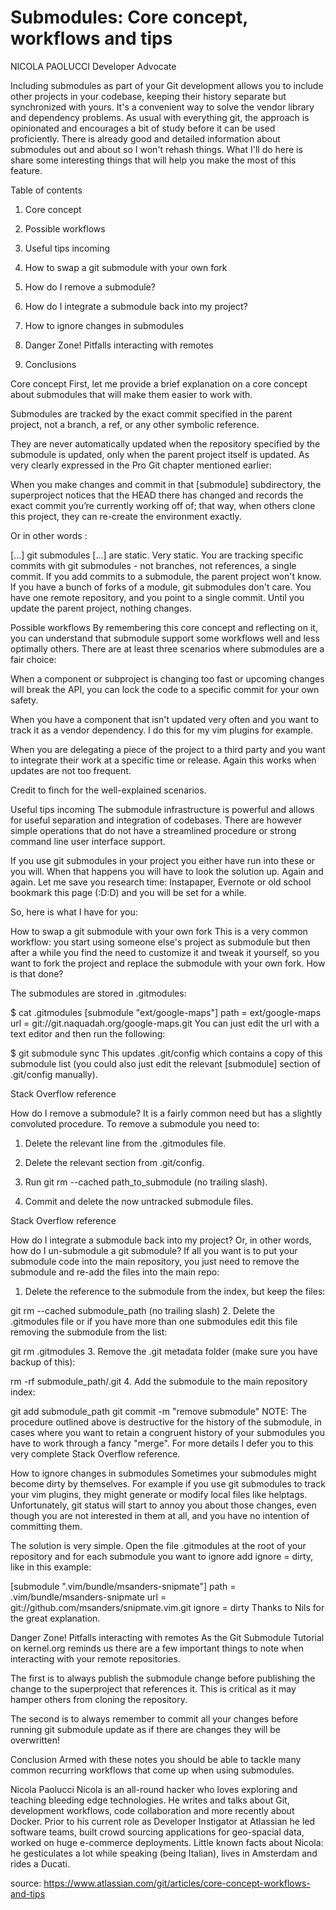 # Submodules: Core concept, workflows and tips
NICOLA PAOLUCCI
Developer Advocate

Including submodules as part of your Git development allows you to include other projects in your codebase, keeping their history separate but synchronized with yours. It's a convenient way to solve the vendor library and dependency problems. As usual with everything git, the approach is opinionated and encourages a bit of study before it can be used proficiently. There is already good and detailed information about submodules out and about so I won't rehash things. What I'll do here is share some interesting things that will help you make the most of this feature.

Table of contents
1. Core concept

2. Possible workflows

3. Useful tips incoming

4. How to swap a git submodule with your own fork

5. How do I remove a submodule?

6. How do I integrate a submodule back into my project?

7. How to ignore changes in submodules

8. Danger Zone! Pitfalls interacting with remotes

9. Conclusions


Core concept
First, let me provide a brief explanation on a core concept about submodules that will make them easier to work with.

Submodules are tracked by the exact commit specified in the parent project, not a branch, a ref, or any other symbolic reference.

They are never automatically updated when the repository specified by the submodule is updated, only when the parent project itself is updated. As very clearly expressed in the Pro Git chapter mentioned earlier:

When you make changes and commit in that [submodule] subdirectory, the superproject notices that the HEAD there has changed and records the exact commit you’re currently working off of; that way, when others clone this project, they can re-create the environment exactly.

Or in other words :

[...] git submodules [...] are static. Very static. You are tracking specific commits with git submodules - not branches, not references, a single commit. If you add commits to a submodule, the parent project won't know. If you have a bunch of forks of a module, git submodules don't care. You have one remote repository, and you point to a single commit. Until you update the parent project, nothing changes.

Possible workflows
By remembering this core concept and reflecting on it, you can understand that submodule support some workflows well and less optimally others. There are at least three scenarios where submodules are a fair choice:

When a component or subproject is changing too fast or upcoming changes will break the API, you can lock the code to a specific commit for your own safety.

When you have a component that isn't updated very often and you want to track it as a vendor dependency. I do this for my vim plugins for example.

When you are delegating a piece of the project to a third party and you want to integrate their work at a specific time or release. Again this works when updates are not too frequent.

Credit to finch for the well-explained scenarios.

Useful tips incoming
The submodule infrastructure is powerful and allows for useful separation and integration of codebases. There are however simple operations that do not have a streamlined procedure or strong command line user interface support.

If you use git submodules in your project you either have run into these or you will. When that happens you will have to look the solution up. Again and again. Let me save you research time: Instapaper, Evernote or old school bookmark this page (:D:D) and you will be set for a while.

So, here is what I have for you:

How to swap a git submodule with your own fork
This is a very common workflow: you start using someone else's project as submodule but then after a while you find the need to customize it and tweak it yourself, so you want to fork the project and replace the submodule with your own fork. How is that done?

The submodules are stored in .gitmodules:

$ cat .gitmodules [submodule "ext/google-maps"] path = ext/google-maps url = git://git.naquadah.org/google-maps.git
You can just edit the url with a text editor and then run the following:

$ git submodule sync
This updates .git/config which contains a copy of this submodule list (you could also just edit the relevant [submodule] section of .git/config manually).

Stack Overflow reference

How do I remove a submodule?
It is a fairly common need but has a slightly convoluted procedure. To remove a submodule you need to:

1. Delete the relevant line from the .gitmodules file.

2. Delete the relevant section from .git/config.

3. Run git rm --cached path_to_submodule (no trailing slash).

4. Commit and delete the now untracked submodule files.

Stack Overflow reference

How do I integrate a submodule back into my project?
Or, in other words, how do I un-submodule a git submodule? If all you want is to put your submodule code into the main repository, you just need to remove the submodule and re-add the files into the main repo:

1. Delete the reference to the submodule from the index, but keep the files:

git rm --cached submodule_path (no trailing slash)
2. Delete the .gitmodules file or if you have more than one submodules edit this file removing the submodule from the list:

git rm .gitmodules
3. Remove the .git metadata folder (make sure you have backup of this):

rm -rf submodule_path/.git
4. Add the submodule to the main repository index:

git add submodule_path git commit -m "remove submodule"
NOTE: The procedure outlined above is destructive for the history of the submodule, in cases where you want to retain a congruent history of your submodules you have to work through a fancy "merge". For more details I defer you to this very complete Stack Overflow reference.

How to ignore changes in submodules
Sometimes your submodules might become dirty by themselves. For example if you use git submodules to track your vim plugins, they might generate or modify local files like helptags. Unfortunately, git status will start to annoy you about those changes, even though you are not interested in them at all, and you have no intention of committing them.

The solution is very simple. Open the file .gitmodules at the root of your repository and for each submodule you want to ignore add ignore = dirty, like in this example:

[submodule ".vim/bundle/msanders-snipmate"] path = .vim/bundle/msanders-snipmate url = git://github.com/msanders/snipmate.vim.git ignore = dirty
Thanks to Nils for the great explanation.

Danger Zone! Pitfalls interacting with remotes
As the Git Submodule Tutorial on kernel.org reminds us there are a few important things to note when interacting with your remote repositories.

The first is to always publish the submodule change before publishing the change to the superproject that references it. This is critical as it may hamper others from cloning the repository.

The second is to always remember to commit all your changes before running git submodule update as if there are changes they will be overwritten!

Conclusion
Armed with these notes you should be able to tackle many common recurring workflows that come up when using submodules.

Nicola Paolucci
Nicola is an all-round hacker who loves exploring and teaching bleeding edge technologies. He writes and talks about Git, development workflows, code collaboration and more recently about Docker. Prior to his current role as Developer Instigator at Atlassian he led software teams, built crowd sourcing applications for geo-spacial data, worked on huge e-commerce deployments. Little known facts about Nicola: he gesticulates a lot while speaking (being Italian), lives in Amsterdam and rides a Ducati.


source:
https://www.atlassian.com/git/articles/core-concept-workflows-and-tips
